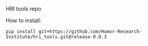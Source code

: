 HRI tools repo

How to install:
```
pip install git+https://github.com/Humor-Research-Institute/hri_tools.git@release-0.0.3
```